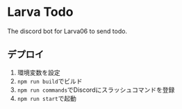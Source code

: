 # Larva Todo

The discord bot for Larva06 to send todo.

## デプロイ

1. 環境変数を設定
2. `npm run build`でビルド
3. `npm run commands`でDiscordにスラッシュコマンドを登録
4. `npm run start`で起動
